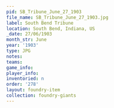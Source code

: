 ```yaml
---
pid: SB_Tribune_June_27_1903
file_name: SB_Tribune_June_27_1903.jpg
label: South Bend Tribune
location: South Bend, Indiana, US
_date: 27/06/1903
month_str: June
year: '1903'
type: JPG
notes: 
teams: 
game_info: 
player_info: 
inventoried: n
order: '278'
layout: foundry-item
collection: foundry-giants
---
```

